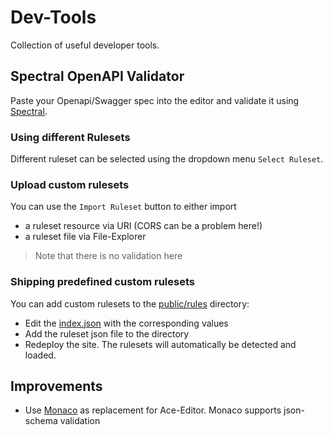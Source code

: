 # Dev-Tools

Collection of useful developer tools.

## Spectral OpenAPI Validator

Paste your Openapi/Swagger spec into the editor and validate it using [Spectral](https://stoplight.io/open-source/spectral).

### Using different Rulesets

Different ruleset can be selected using the dropdown menu `Select Ruleset`.

### Upload custom rulesets

You can use the `Import Ruleset` button to either import
  - a ruleset resource via URI (CORS can be a problem here!)
  - a ruleset file via File-Explorer

> Note that there is no validation here

### Shipping predefined custom rulesets

You can add custom rulesets to the [public/rules](./public/rules) directory:
  - Edit the [index.json](./public/rules/index.json) with the corresponding values
  - Add the ruleset json file to the directory
  - Redeploy the site. The rulesets will automatically be detected and loaded.



## Improvements

- Use [Monaco](https://microsoft.github.io/monaco-editor/) as replacement for Ace-Editor. Monaco supports json-schema validation